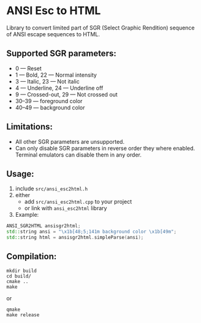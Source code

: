 # ANSI Esc to HTML

Library to convert limited part of SGR (Select Graphic Rendition) sequence of ANSI escape sequences to HTML.

## Supported SGR parameters:
* 0 — Reset
* 1 — Bold, 22 — Normal intensity
* 3	— Italic, 23 — Not italic
* 4	— Underline, 24 — Underline off
* 9 — Crossed-out, 29 — Not crossed out
* 30–39 — foreground color
* 40–49 — background color

## Limitations:
* All other SGR parameters are unsupported.
* Can only disable SGR parameters in reverse order they where enabled. Terminal emulators can disable them in any order.

## Usage:
1. include `src/ansi_esc2html.h`
2. either 
   * add `src/ansi_esc2html.cpp` to your project
   * or link with `ansi_esc2html` library
3. Example:
```cpp
ANSI_SGR2HTML ansisgr2html;
std::string ansi = "\x1b[48;5;141m background color \x1b[49m";
std::string html = ansisgr2html.simpleParse(ansi);
```

## Compilation:
    mkdir build
    cd build/
    cmake ..
    make

or

    qmake
    make release
